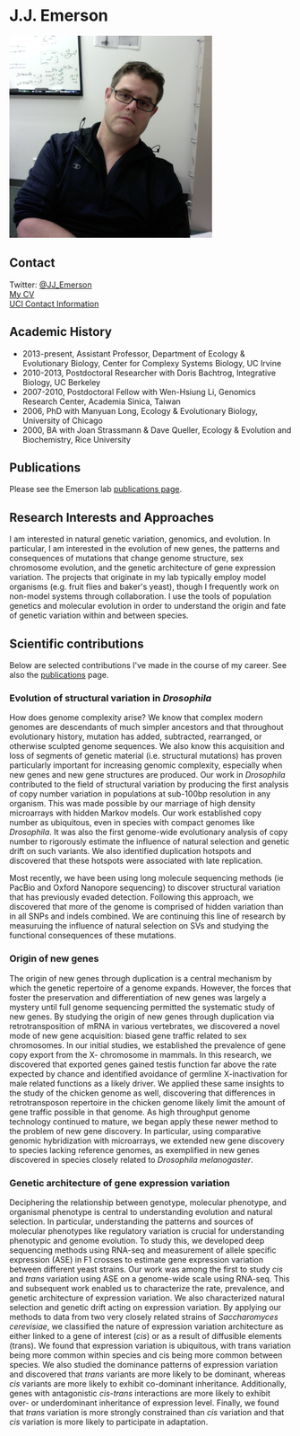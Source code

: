 # J.J. Emerson
![J.J. Emerson](/images/Emerson.png)

## Contact
Twitter: [@JJ_Emerson](https://twitter.com/JJ_Emerson)  
[My CV](/documents/J.J.EmersonCV.pdf)  
[UCI Contact Information](http://www.faculty.uci.edu/profile.cfm?faculty_id=5987)  

## Academic History
* 2013-present, Assistant Professor, Department of Ecology & Evolutionary Biology, Center for Complexy Systems Biology, UC Irvine
* 2010-2013, Postdoctoral Researcher with Doris Bachtrog, Integrative Biology, UC Berkeley
* 2007-2010, Postdoctoral Fellow with Wen-Hsiung Li, Genomics Research Center, Academia Sinica, Taiwan
* 2006, PhD with Manyuan Long, Ecology & Evolutionary Biology, University of Chicago
* 2000, BA with Joan Strassmann & Dave Queller, Ecology & Evolution and Biochemistry, Rice University

## Publications
Please see the Emerson lab [publications page](/publications).

## Research Interests and Approaches
I am interested in natural genetic variation, genomics, and evolution. In particular, I am interested in the evolution of new genes, the patterns and consequences of mutations that change genome structure, sex chromosome evolution, and the genetic architecture of gene expression variation. The projects that originate in my lab typically employ model organisms (e.g. fruit flies and baker's yeast), though I frequently work on non-model systems through collaboration. I use the tools of population genetics and molecular evolution in order to understand the origin and fate of genetic variation within and between species.

## Scientific contributions

Below are selected contributions I've made in the course of my career. See also the [publications](/publications) page.

### Evolution of structural variation in *Drosophila*

How does genome complexity arise? We know that complex modern genomes are descendants of much simpler ancestors and that throughout evolutionary history, mutation has added, subtracted, rearranged, or otherwise sculpted genome sequences. We also know this acquisition and loss of segments of genetic material (i.e. structural mutations) has proven particularly important for increasing genomic complexity, especially when new genes and new gene structures are produced. Our work in *Drosophila* contributed to the field of structural variation by producing the first analysis of copy number variation in populations at sub-100bp resolution in any organism. This was made possible by our marriage of high density microarrays with hidden Markov models. Our work established copy number as ubiquitous, even in species with compact genomes like *Drosophila*. It was also the first genome-wide evolutionary analysis of copy number to rigorously estimate the influence of natural selection and genetic drift on such variants. We also identified duplication hotspots and discovered that these hotspots were associated with late replication.

Most recently, we have been using long molecule sequencing methods (ie PacBio and Oxford Nanopore sequencing) to discover structural variation that has previously evaded detection. Following this approach, we discovered that more of the genome is comprised of hidden variation than in all SNPs and indels combined. We are continuing this line of research by measuruing the influence of natural selection on SVs and studying the functional consequences of these mutations.

### Origin of new genes

The origin of new genes through duplication is a central mechanism by which the genetic repertoire of a genome expands. However, the forces that foster the preservation and differentiation of new genes was largely a mystery until full genome sequencing permitted the systematic study of new genes. By studying the origin of new genes through duplication via retrotransposition of mRNA in various vertebrates, we discovered a novel mode of new gene acquisition: biased gene traffic related to sex chromosomes. In our initial studies, we established the prevalence of gene copy export from the X- chromosome in mammals. In this research, we discovered that exported genes gained testis function far above the rate expected by chance and identified avoidance of germline X-inactivation for male related functions as a likely driver. We applied these same insights to the study of the chicken genome as well, discovering that differences in retrotransposon repertoire in the chicken genome likely limit the amount of gene traffic possible in that genome. As high throughput genome technology continued to mature, we began apply these newer method to the problem of new gene discovery. In particular, using comparative genomic hybridization with microarrays, we extended new gene discovery to species lacking reference genomes, as exemplified in new genes discovered in species closely related to *Drosophila melanogaster*.

### Genetic architecture of gene expression variation

Deciphering the relationship between genotype, molecular phenotype, and organismal phenotype is central to understanding evolution and natural selection. In particular, understanding the patterns and sources of molecular phenotypes like regulatory variation is crucial for understanding phenotypic and genome evolution. To study this, we developed deep sequencing methods using RNA-seq and measurement of allele specific expression (ASE) in F1 crosses to estimate gene expression variation between different yeast strains. Our work was among the first to study *cis* and *trans* variation using ASE on a genome-wide scale using RNA-seq. This and subsequent work enabled us to characterize the rate, prevalence, and genetic architecture of expression variation. We also characterized natural selection and genetic drift acting on expression variation. By applying our methods to data from two very closely related strains of *Saccharomyces cerevisiae*, we classified the nature of expression variation architecture as either linked to a gene of interest (*cis*) or as a result of diffusible elements (trans). We found that expression variation is ubiquitous, with trans variation being more common within species and cis being more common between species. We also studied the dominance patterns of expression variation and discovered that *trans* variants are more likely to be dominant, whereas *cis* variants are more likely to exhibit co-dominant inheritance. Additionally, genes with antagonistic *cis*-*trans* interactions are more likely to exhibit over- or underdominant inheritance of expression level. Finally, we found that *trans* variation is more strongly constrained than *cis* variation and that *cis* variation is more likely to participate in adaptation.


